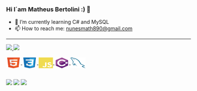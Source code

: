 ### Hi I´am Matheus Bertolini :) 👋

- 🌱 I’m currently learning C# and MySQL
- 📫 How to reach me: nunesmath890@gmail.com

---
<div>
  <a href="https://github.com/Matheus-Bertolini">
    <img height="180em" src="https://github-readme-stats.vercel.app/api?username=Matheus-Bertolini&show_icons=true&theme=radical&include_all_commits=true&count_private=true">
    <img height="180em" src="https://github-readme-stats.vercel.app/api/top-langs/?username=Matheus-Bertolini&layout=compact&langs_count=16&theme=radical">
</div>

<div style="display: inline_block"><br>
  <img align="center" alt="Matheus-HTML" height="30" width="40" src="https://raw.githubusercontent.com/devicons/devicon/master/icons/html5/html5-original.svg">
  <img align="center" alt="Matheus-CSS" height="30" width="40" src="https://raw.githubusercontent.com/devicons/devicon/master/icons/css3/css3-original.svg">
  <img align="center" alt="Matheus-Js" height="30" width="40" src="https://raw.githubusercontent.com/devicons/devicon/master/icons/javascript/javascript-plain.svg">
  <img align="center" alt="Matheus-Csharp" height="30" width="40" src="https://raw.githubusercontent.com/devicons/devicon/master/icons/csharp/csharp-original.svg">
  <img align="center" alt="Matheus-MySQL" height="30" width="40" src="https://raw.githubusercontent.com/devicons/devicon/master/icons/mysql/mysql-original.svg">
</div>

##

<div> 
  <a href="nunesmath890@gmail.com"><img src="https://img.shields.io/badge/Gmail-D14836?style=for-the-badge&logo=gmail&logoColor=white" target="_blank"></a>
  <a href="https://instagram.com/Matheus Nunes" target="_blank"><img src="https://img.shields.io/badge/-Instagram-%23E4405F?style=for-the-badge&logo=instagram&logoColor=white" target="_blank"></a>
  <a href="https://instagram.com/Matheus Nunes" target="_blank"><img src="https://img.shields.io/badge/LinkedIn-0077B5?style=for-the-badge&logo=linkedin&logoColor=white" target="_blank"></a>
</div>
